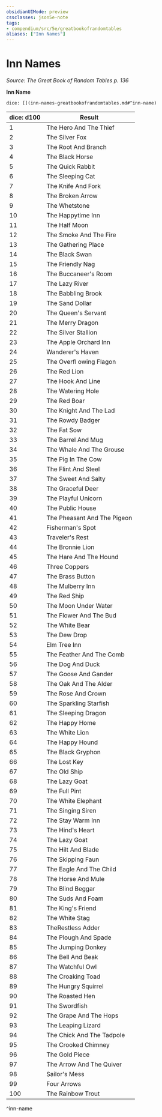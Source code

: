 ```yaml
---
obsidianUIMode: preview
cssclasses: json5e-note
tags:
- compendium/src/5e/greatbookofrandomtables
aliases: ["Inn Names"]
---
```

# Inn Names
*Source: The Great Book of Random Tables p. 136* 

**Inn Name**

`dice: [](inn-names-greatbookofrandomtables.md#^inn-name)`

| dice: d100 | Result |
|------------|--------|
| 1 | The Hero And The Thief |
| 2 | The Silver Fox |
| 3 | The Root And Branch |
| 4 | The Black Horse |
| 5 | The Quick Rabbit |
| 6 | The Sleeping Cat |
| 7 | The Knife And Fork |
| 8 | The Broken Arrow |
| 9 | The Whetstone |
| 10 | The Happytime Inn |
| 11 | The Half Moon |
| 12 | The Smoke And The Fire |
| 13 | The Gathering Place |
| 14 | The Black Swan |
| 15 | The Friendly Nag |
| 16 | The Buccaneer's Room |
| 17 | The Lazy River |
| 18 | The Babbling Brook |
| 19 | The Sand Dollar |
| 20 | The Queen's Servant |
| 21 | The Merry Dragon |
| 22 | The Silver Stallion |
| 23 | The Apple Orchard Inn |
| 24 | Wanderer's Haven |
| 25 | The Overfl owing Flagon |
| 26 | The Red Lion |
| 27 | The Hook And Line |
| 28 | The Watering Hole |
| 29 | The Red Boar |
| 30 | The Knight And The Lad |
| 31 | The Rowdy Badger |
| 32 | The Fat Sow |
| 33 | The Barrel And Mug |
| 34 | The Whale And The Grouse |
| 35 | The Pig In The Cow |
| 36 | The Flint And Steel |
| 37 | The Sweet And Salty |
| 38 | The Graceful Deer |
| 39 | The Playful Unicorn |
| 40 | The Public House |
| 41 | The Pheasant And The Pigeon |
| 42 | Fisherman's Spot |
| 43 | Traveler's Rest |
| 44 | The Bronnie Lion |
| 45 | The Hare And The Hound |
| 46 | Three Coppers |
| 47 | The Brass Button |
| 48 | The Mulberry Inn |
| 49 | The Red Ship |
| 50 | The Moon Under Water |
| 51 | The Flower And The Bud |
| 52 | The White Bear |
| 53 | The Dew Drop |
| 54 | Elm Tree Inn |
| 55 | The Feather And The Comb |
| 56 | The Dog And Duck |
| 57 | The Goose And Gander |
| 58 | The Oak And The Alder |
| 59 | The Rose And Crown |
| 60 | The Sparkling Starfish |
| 61 | The Sleeping Dragon |
| 62 | The Happy Home |
| 63 | The White Lion |
| 64 | The Happy Hound |
| 65 | The Black Gryphon |
| 66 | The Lost Key |
| 67 | The Old Ship |
| 68 | The Lazy Goat |
| 69 | The Full Pint |
| 70 | The White Elephant |
| 71 | The Singing Siren |
| 72 | The Stay Warm Inn |
| 73 | The Hind's Heart |
| 74 | The Lazy Goat |
| 75 | The Hilt And Blade |
| 76 | The Skipping Faun |
| 77 | The Eagle And The Child |
| 78 | The Horse And Mule |
| 79 | The Blind Beggar |
| 80 | The Suds And Foam |
| 81 | The King's Friend |
| 82 | The White Stag |
| 83 | TheRestless Adder |
| 84 | The Plough And Spade |
| 85 | The Jumping Donkey |
| 86 | The Bell And Beak |
| 87 | The Watchful Owl |
| 88 | The Croaking Toad |
| 89 | The Hungry Squirrel |
| 90 | The Roasted Hen |
| 91 | The Swordfish |
| 92 | The Grape And The Hops |
| 93 | The Leaping Lizard |
| 94 | The Chick And The Tadpole |
| 95 | The Crooked Chimney |
| 96 | The Gold Piece |
| 97 | The Arrow And The Quiver |
| 98 | Sailor's Mess |
| 99 | Four Arrows |
| 100 | The Rainbow Trout |
^inn-name